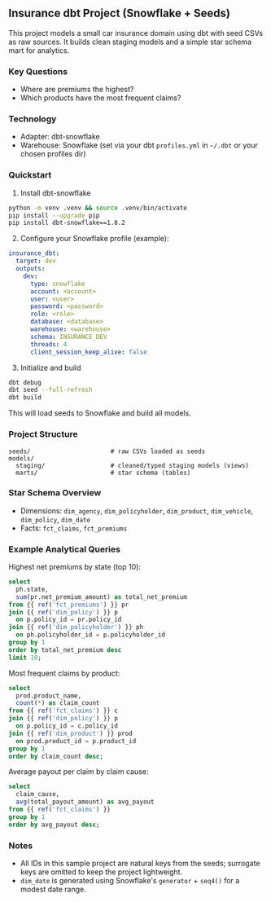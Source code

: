 ## Insurance dbt Project (Snowflake + Seeds)

This project models a small car insurance domain using dbt with seed CSVs as raw sources. It builds clean staging models and a simple star schema mart for analytics.

### Key Questions
- Where are premiums the highest?
- Which products have the most frequent claims?

### Technology
- Adapter: dbt-snowflake
- Warehouse: Snowflake (set via your dbt `profiles.yml` in `~/.dbt` or your chosen profiles dir)

### Quickstart
1) Install dbt-snowflake
```bash
python -m venv .venv && source .venv/bin/activate
pip install --upgrade pip
pip install dbt-snowflake==1.8.2
```

2) Configure your Snowflake profile (example):
```yaml
insurance_dbt:
  target: dev
  outputs:
    dev:
      type: snowflake
      account: <account>
      user: <user>
      password: <password>
      role: <role>
      database: <database>
      warehouse: <warehouse>
      schema: INSURANCE_DEV
      threads: 4
      client_session_keep_alive: false
```

3) Initialize and build
```bash
dbt debug
dbt seed --full-refresh
dbt build
```

This will load seeds to Snowflake and build all models.

### Project Structure
```
seeds/                      # raw CSVs loaded as seeds
models/
  staging/                  # cleaned/typed staging models (views)
  marts/                    # star schema (tables)
```

### Star Schema Overview
- Dimensions: `dim_agency`, `dim_policyholder`, `dim_product`, `dim_vehicle`, `dim_policy`, `dim_date`
- Facts: `fct_claims`, `fct_premiums`

### Example Analytical Queries

Highest net premiums by state (top 10):
```sql
select
  ph.state,
  sum(pr.net_premium_amount) as total_net_premium
from {{ ref('fct_premiums') }} pr
join {{ ref('dim_policy') }} p
  on p.policy_id = pr.policy_id
join {{ ref('dim_policyholder') }} ph
  on ph.policyholder_id = p.policyholder_id
group by 1
order by total_net_premium desc
limit 10;
```

Most frequent claims by product:
```sql
select
  prod.product_name,
  count(*) as claim_count
from {{ ref('fct_claims') }} c
join {{ ref('dim_policy') }} p
  on p.policy_id = c.policy_id
join {{ ref('dim_product') }} prod
  on prod.product_id = p.product_id
group by 1
order by claim_count desc;
```

Average payout per claim by claim cause:
```sql
select
  claim_cause,
  avg(total_payout_amount) as avg_payout
from {{ ref('fct_claims') }}
group by 1
order by avg_payout desc;
```

### Notes
- All IDs in this sample project are natural keys from the seeds; surrogate keys are omitted to keep the project lightweight.
- `dim_date` is generated using Snowflake's `generator` + `seq4()` for a modest date range.


